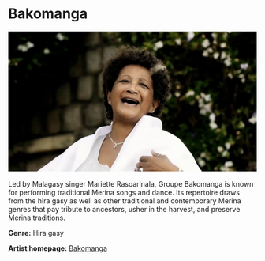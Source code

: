 # Bakomanga

![alt text](bakomanga.jpg)

Led by Malagasy singer Mariette Rasoarinala, Groupe Bakomanga is known for performing traditional Merina songs and dance. Its repertoire draws from the hira gasy as well as other traditional and contemporary Merina genres that pay tribute to ancestors, usher in the harvest, and preserve Merina traditions.

**Genre:** Hira gasy

**Artist homepage:** [Bakomanga](https://www.madaplus.info/BAKOMANGA-A-NEW-YORK)
